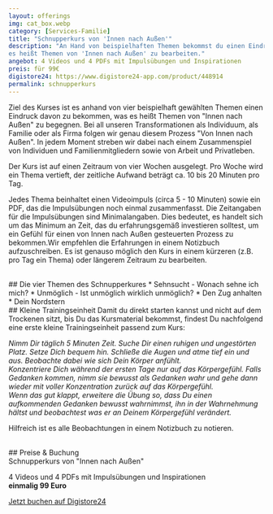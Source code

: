 ```yaml
---
layout: offerings
img: cat_box.webp
category: [Services-Familie]
title: "Schnupperkurs von 'Innen nach Außen'"
description: "An Hand von beispielhaften Themen bekommst du einen Eindruck, was
es heißt Themen von 'Innen nach Außen' zu bearbeiten."
angebot: 4 Videos und 4 PDFs mit Impulsübungen und Inspirationen
preis: für 99€
digistore24: https://www.digistore24-app.com/product/448914
permalink: schnupperkurs
---
```


Ziel des Kurses ist es anhand von vier beispielhaft gewählten Themen einen Eindruck
davon zu bekommen, was es heißt Themen von "Innen nach Außen" zu begegnen. Bei
all unseren Transformationen als Individuum, als Familie oder als Firma folgen
wir genau diesem Prozess "Von Innen nach Außen". In jedem Moment streben wir
dabei nach einem Zusammenspiel von Individuen und Familienmitgliedern sowie von
Arbeit und Privatleben.

Der Kurs ist auf einen Zeitraum von vier Wochen ausgelegt. Pro Woche wird ein
Thema vertieft, der zeitliche Aufwand beträgt ca. 10 bis 20 Minuten pro Tag.

Jedes Thema beinhaltet einen Videoimpuls (circa 5 - 10 Minuten) sowie ein PDF,
das die Impulsübungen noch einmal zusammenfasst. Die Zeitangaben für die
Impulsübungen sind Minimalangaben. Dies bedeutet, es handelt sich um das
Minimum an Zeit, das du erfahrungsgemäß investieren solltest, um ein Gefühl
für einen von Innen nach Außen gesteuerten Prozess zu bekommen.Wir empfehlen
die Erfahrungen in einem Notizbuch aufzuschreiben. Es ist genauso möglich den
Kurs in einem kürzeren (z.B. pro Tag ein Thema) oder längerem Zeitraum zu bearbeiten.

<br>
## Die vier Themen des Schnupperkures
* Sehnsucht - Wonach sehne ich mich?
* Unmöglich - Ist unmöglich wirklich unmöglich?
* Den Zug anhalten
* Dein Nordstern

<br>
## Kleine Trainingseinheit
Damit du direkt starten kannst und nicht auf dem Trockenen sitzt, bis Du das
Kursmaterial bekommst, findest Du nachfolgend eine erste kleine Trainingseinheit passend zum Kurs:

*Nimm Dir täglich 5 Minuten Zeit. Suche Dir einen ruhigen und ungestörten Platz.
Setze Dich bequem hin. Schließe die Augen und atme tief ein und aus. Beobachte
dabei wie sich Dein Körper anfühlt.<br>
Konzentriere Dich während der ersten Tage nur auf das Körpergefühl. Falls
Gedanken kommen, nimm sie bewusst als Gedanken wahr und gehe dann wieder mit
voller Konzentration zurück auf das Körpergefühl.<br>
Wenn das gut klappt, erweitere die Übung so, dass Du einen aufkommenden
Gedanken bewusst wahrnimmst, ihn in der Wahrnehmung hältst und beobachtest
was er an Deinem Körpergefühl verändert.*

Hilfreich ist es alle Beobachtungen in einem Notizbuch zu notieren.

<br>
## Preise & Buchung
<div class="panel panel-info">
<div class="panel-heading">Schnupperkurs von "Innen nach Außen"</div>
<div class="panel-body">
  <p>4 Videos und 4 PDFs mit Impulsübungen und Inspirationen<br>
  <b>einmalig 99 Euro</b></p>
  <p><a href="https://www.digistore24-app.com/product/448914" target="_blank" class="btn btn-primary">Jetzt buchen auf Digistore24</a></p>
</div>
</div>
